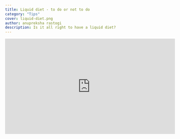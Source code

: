 ```yaml
---
title: Liquid diet - to do or not to do
category: "Tips"
cover: liquid-diet.png
author: anupreksha rastogi
description: Is it all right to have a liquid diet?
---
```


<iframe width="560" height="315" src="https://www.youtube-nocookie.com/embed/YwHlSYa9clg" frameborder="0" allow="accelerometer; autoplay; encrypted-media; gyroscope; picture-in-picture" allowfullscreen></iframe>
